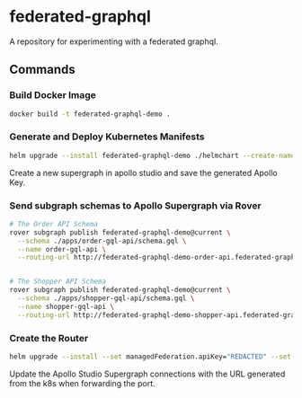 # federated-graphql

A repository for experimenting with a federated graphql.

## Commands

### Build Docker Image

```bash
docker build -t federated-graphql-demo .
```

### Generate and Deploy Kubernetes Manifests

```bash
helm upgrade --install federated-graphql-demo ./helmchart --create-namespace --namespace federated-graphql-demo
```

Create a new supergraph in apollo studio and save the generated Apollo Key.

### Send subgraph schemas to Apollo Supergraph via Rover

```bash
# The Order API Schema
rover subgraph publish federated-graphql-demo@current \
  --schema ./apps/order-gql-api/schema.gql \
  --name order-gql-api \
  --routing-url http://federated-graphql-demo-order-api.federated-graphql-demo.svc.cluster.local/graphql


# The Shopper API Schema
rover subgraph publish federated-graphql-demo@current \
  --schema ./apps/shopper-gql-api/schema.gql \
  --name shopper-gql-api \
  --routing-url http://federated-graphql-demo-shopper-api.federated-graphql-demo.svc.cluster.local/graphql
```

### Create the Router

```bash
helm upgrade --install --set managedFederation.apiKey="REDACTED" --set managedFederation.graphRef="federated-graphql-demo" --create-namespace --namespace router-deploy federated-graphql-demo-router oci://ghcr.io/apollographql/helm-charts/router --version 1.0.0-rc.11 --values ./helmchart/router-values.yaml
```

Update the Apollo Studio Supergraph connections with the URL generated from the k8s when forwarding the port.
